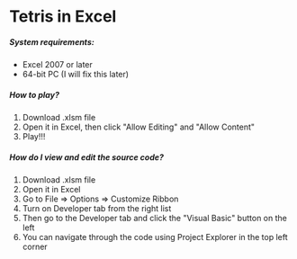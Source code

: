 # Tetris in Excel

##### System requirements:
* Excel 2007 or later
* 64-bit PC (I will fix this later)

##### How to play?
1. Download .xlsm file
2. Open it in Excel, then click "Allow Editing" and "Allow Content"
3. Play!!!

##### How do I view and edit the source code?
1. Download .xlsm file
2. Open it in Excel
3. Go to File => Options => Customize Ribbon
4. Turn on Developer tab from the right list
5. Then go to the Developer tab and click the "Visual Basic" button on the left
6. You can navigate through the code using Project Explorer in the top left corner
